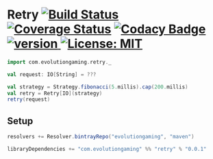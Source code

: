 # Retry [![Build Status](https://travis-ci.org/evolution-gaming/retry.svg)](https://travis-ci.org/evolution-gaming/retry) [![Coverage Status](https://coveralls.io/repos/evolution-gaming/retry/badge.svg)](https://coveralls.io/r/evolution-gaming/retry) [![Codacy Badge](https://api.codacy.com/project/badge/Grade/a4f92715e90142fd894fbb1f6daf698d)](https://www.codacy.com/app/evolution-gaming/retry?utm_source=github.com&amp;utm_medium=referral&amp;utm_content=evolution-gaming/retry&amp;utm_campaign=Badge_Grade) [ ![version](https://api.bintray.com/packages/evolutiongaming/maven/retry/images/download.svg) ](https://bintray.com/evolutiongaming/maven/retry/_latestVersion) [![License: MIT](https://img.shields.io/badge/License-MIT-yellowgreen.svg)](https://opensource.org/licenses/MIT)
 
```scala
import com.evolutiongaming.retry._

val request: IO[String] = ???

val strategy = Strategy.fibonacci(5.millis).cap(200.millis)
val retry = Retry[IO](strategy)
retry(request)

``` 

## Setup

```scala
resolvers += Resolver.bintrayRepo("evolutiongaming", "maven")

libraryDependencies += "com.evolutiongaming" %% "retry" % "0.0.1"
```